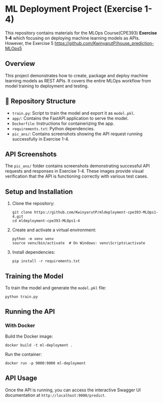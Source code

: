 # ML Deployment Project (Exercise 1-4)

This repository contains materials for the MLOps Course(CPE393) **Exercise 1-4** which focusing on deploying machine learning models as APIs. However, the Exercise 5 https://github.com/KwinyarutP/house_prediction-MLOps5

## Overview

This project demonstrates how to create, package and deploy machine learning models as REST APIs. It covers the entire MLOps workflow from model training to deployment and testing.

## 📁 Repository Structure
- `train.py`: Script to train the model and export it as `model.pkl`.
- `app/`: Contains the FastAPI application to serve the model.
- `Dockerfile`: Instructions for containerizing the app.
- `requirements.txt`: Python dependencies.
- `pic_ans/`: Contains screenshots showing the API request running successfully in Exercise 1-4.

## API Screenshots

The `pic_ans/` folder contains screenshots demonstrating successful API requests and responses in Exercise 1-4. These images provide visual verification that the API is functioning correctly with various test cases.

## Setup and Installation

1. Clone the repository:
   ```
   git clone https://github.com/KwinyarutP/mldeployment-cpe393-MLOps1-4.git
   cd mldeployment-cpe393-MLOps1-4
   ```

2. Create and activate a virtual environment:
   ```
   python -m venv venv
   source venv/bin/activate  # On Windows: venv\Scripts\activate
   ```

3. Install dependencies:
   ```
   pip install -r requirements.txt
   ```

## Training the Model

To train the model and generate the `model.pkl` file:

```
python train.py
```

## Running the API

### With Docker

Build the Docker image:
```
docker build -t ml-deployment .
```

Run the container:
```
docker run -p 9000:9000 ml-deployment
```

## API Usage

Once the API is running, you can access the interactive Swagger UI documentation at `http://localhost:9000/predict`.
